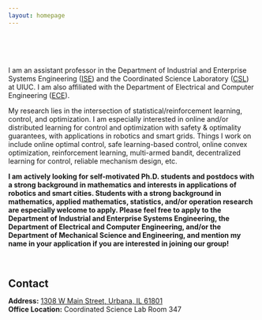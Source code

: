 ```yaml
---
layout: homepage
---
```


<br>
<br>
<br>

I am an assistant professor in the Department of Industrial and Enterprise Systems Engineering ([ISE](https://ise.illinois.edu/)) and  the Coordinated Science Laboratory ([CSL](https://csl.illinois.edu/)) at UIUC. I am also affiliated with the Department of Electrical and Computer Engineering ([ECE](https://ece.illinois.edu/)).



My research lies in the intersection of statistical/reinforcement learning, control, and optimization. I am especially interested in online and/or distributed learning for control and optimization with safety & optimality guarantees, with applications in robotics and smart grids. Things I work on include online optimal control, safe learning-based control,  online convex optimization, reinforcement learning, multi-armed bandit, decentralized learning for control, reliable mechanism design, etc.



**I am actively looking for self-motivated Ph.D. students and postdocs with a strong background in mathematics and interests in applications of robotics and smart cities. Students with a strong background in mathematics, applied mathematics, statistics, and/or operation research are especially welcome to apply. Please feel free to apply to the Department of Industrial and Enterprise Systems Engineering, the Department of Electrical and Computer Engineering, and/or the Department of Mechanical Science and Engineering, and mention my name in your application if you are interested in joining our group!**


<!--
postdoc in the Department of Computing + Mathematical Sciences at the California Institute of Technology. I am fortunate to work with [Prof. Adam Wierman](https://adamwierman.com/). I received my PhD in Applied Math at [Harvard University](https://www.seas.harvard.edu/applied-mathematics) in 2021, where I was fortunate to be advised by [Prof. Na Li](https://nali.seas.harvard.edu/). Besides, I received my master degree at Harvard and my bachelor degree at the [University of Science and Technology of China (USTC)](http://en.ustc.edu.cn/), both in Applied Math. My other research experiences include one year as a postdoc at the [University of Illinois Urbana-Champaign (UIUC)](https://ise.illinois.edu/) in 2021-2022, where I was fortunate to work with [Prof. Jeff Shamma](https://ise.illinois.edu/directory/profile/jshamma); and summer research internship at [MIT-IBM Watson AI Lab](https://mitibmwatsonailab.mit.edu/) in 2020, working with [Subhro Das](https://researcher.watson.ibm.com/researcher/view.php?person=ibm-Subhro.Das).
-->



<!--
{% include_relative _includes/news.md %}
-->

<h1 id="contact"></h1>

<h2 style="margin: 60px 0px 10px;">Contact</h2>

<p><strong>Address:</strong> <a href="https://goo.gl/maps/QsVs7zNRu6NoJjKd6">1308 W Main Street, Urbana, IL 61801</a>
<br />
<strong>Office Location:</strong> Coordinated Science Lab Room 347
